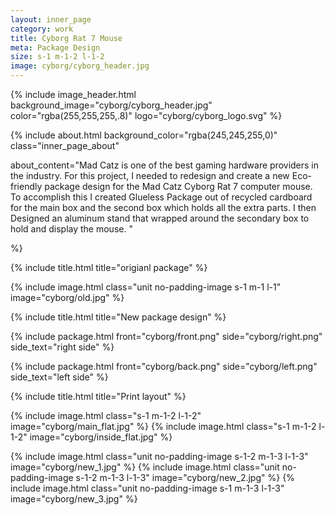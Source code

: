 ```yaml
---
layout: inner_page
category: work
title: Cyborg Rat 7 Mouse
meta: Package Design
size: s-1 m-1-2 l-1-2
image: cyborg/cyborg_header.jpg
---
```


{% include image_header.html background_image="cyborg/cyborg_header.jpg" color="rgba(255,255,255,.8)" logo="cyborg/cyborg_logo.svg" %}

{% include about.html background_color="rgba(245,245,255,0)" class="inner_page_about"

about_content="Mad Catz is one of the best gaming hardware providers in the industry. For this project, I needed to redesign and create a new Eco-friendly package design for the Mad Catz Cyborg Rat 7 computer mouse. To accomplish this I created Glueless Package out of recycled cardboard for the main box and the second box which holds all the extra parts. I then Designed an aluminum stand that wrapped around the secondary box to hold and display the mouse. " 

%}

{% include title.html title="origianl package" %}

{% include image.html class="unit no-padding-image s-1 m-1 l-1" image="cyborg/old.jpg" %}

<div class="s-1 m-1 l-1 background_light_grey_page">

{% include title.html title="New package design" %}

</div>

{% include package.html front="cyborg/front.png" side="cyborg/right.png" side_text="right side" %}

{% include package.html front="cyborg/back.png" side="cyborg/left.png" side_text="left side" %}

{% include title.html title="Print layout" %}

{% include image.html class="s-1 m-1-2 l-1-2" image="cyborg/main_flat.jpg" %}
{% include image.html class="s-1 m-1-2 l-1-2" image="cyborg/inside_flat.jpg" %}

{% include image.html class="unit no-padding-image s-1-2 m-1-3 l-1-3" image="cyborg/new_1.jpg" %}
{% include image.html class="unit no-padding-image s-1-2 m-1-3 l-1-3" image="cyborg/new_2.jpg" %}
{% include image.html class="unit no-padding-image s-1 m-1-3 l-1-3" image="cyborg/new_3.jpg" %}
